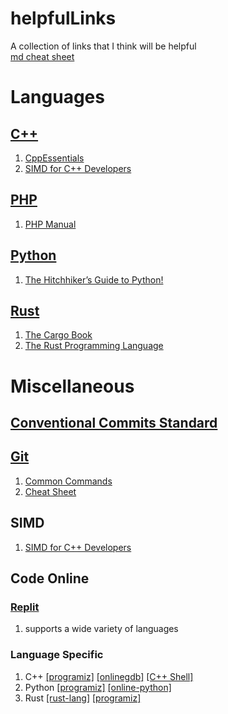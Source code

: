 # helpfulLinks
A collection of links that I think will be helpful <br>
[md cheat sheet](https://www.markdownguide.org/cheat-sheet/)

# Languages

## [C++](https://en.cppreference.com/)
1. [CppEssentials](http://www.pragsoft.com/books/CppEssentials.pdf)
2. [SIMD for C++ Developers](http://const.me/articles/simd/simd.pdf)

## [PHP](https://www.php.net/docs.php)
1. [PHP Manual](https://www.php.net/manual/en/index.php)

## [Python](https://docs.python.org/3/)
1. [The Hitchhiker’s Guide to Python!](https://docs.python-guide.org/)

## [Rust](https://doc.rust-lang.org/beta/std/index.html)
1. [The Cargo Book](https://doc.rust-lang.org/cargo/index.html)
2. [The Rust Programming Language](https://doc.rust-lang.org/book/)

# Miscellaneous
## [Conventional Commits Standard](https://www.conventionalcommits.org/en/v1.0.0/)

## [Git](https://git-scm.com/doc)
1. [Common Commands](https://git-scm.com/docs)
2. [Cheat Sheet](https://training.github.com/downloads/github-git-cheat-sheet/)

## SIMD
1. [SIMD for C++ Developers](http://const.me/articles/simd/simd.pdf)

## Code Online
### [Replit](https://replit.com/~)
1. supports a wide variety of languages
### Language Specific
1. C++ [[programiz]](https://www.programiz.com/cpp-programming/online-compiler/) [[onlinegdb]](https://www.onlinegdb.com/online_c++_compiler) [[C++ Shell]](https://cpp.sh/)
2. Python [[programiz]](https://www.programiz.com/python-programming/online-compiler/) [[online-python]](https://www.online-python.com/)
3. Rust [[rust-lang]](https://play.rust-lang.org/?version=stable&mode=debug&edition=2021) [[programiz]](https://www.programiz.com/rust/online-compiler/)
